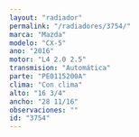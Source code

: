 ```yaml
---
layout: "radiador"
permalink: "/radiadores/3754/"
marca: "Mazda"
modelo: "CX-5"
ano: "2016"
motor: "L4 2.0 2.5"
transmision: "Automática"
parte: "PE0115200A"
clima: "Con clima"
alto: "16 3/4"
ancho: "28 11/16"
observaciones: ""
id: "3754"
---
```


